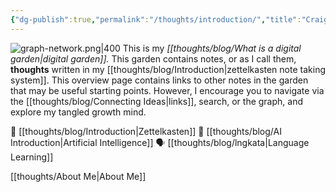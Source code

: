 ```yaml
---
{"dg-publish":true,"permalink":"/thoughts/introduction/","title":"Craig's Digital Garden","tags":["refactored","blogged","gardenEntry"],"created":"2025-08-27T06:54:48.266+01:00","updated":"2025-09-07T21:57:50.234+01:00"}
---
```


![graph-network.png|400](/img/user/IMAGES/graph-network.png)
This is my _[[thoughts/blog/What is a digital garden\|digital garden]]._ This garden contains notes, or as I call them, **thoughts** written in my [[thoughts/blog/Introduction\|zettelkasten note taking system]]. This overview page contains links to other notes in the garden that may be useful starting points. However, I encourage you to navigate via the [[thoughts/blog/Connecting Ideas\|links]], search, or the graph, and explore my tangled growth mind.

📝 [[thoughts/blog/Introduction\|Zettelkasten]]
🤖 [[thoughts/blog/AI Introduction\|Artificial Intelligence]]
🗣️ [[thoughts/blog/lngkata\|Language Learning]]

[[thoughts/About Me\|About Me]]